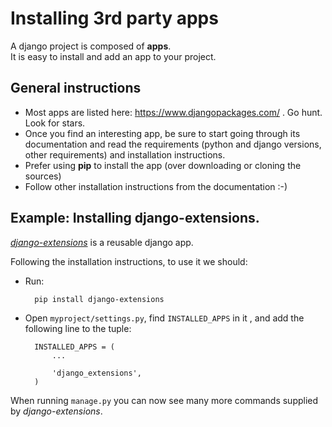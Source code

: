 # Installing 3rd party apps
A django project is composed of **apps**.  
It is easy to install and add an app to your project.

## General instructions
* Most apps are listed here: <https://www.djangopackages.com/> . Go hunt.
Look for stars.
* Once you find an interesting app, be sure to start going through
its documentation and read the requirements (python and django versions, other
requirements) and installation instructions.
* Prefer using **pip** to install the app (over downloading or cloning the 
sources)
* Follow other installation instructions from the documentation :-)
 
## Example: Installing django-extensions.
[*django-extensions*](http://django-extensions.readthedocs.io/en/latest/)
is a reusable django app.

Following the installation instructions, to use it we should:

* Run:

        pip install django-extensions
    
* Open `myproject/settings.py`, find `INSTALLED_APPS` in it , and
add the following line to the tuple:

        INSTALLED_APPS = (
            ...
            
            'django_extensions',
        )

When running `manage.py` you can now see many more commands supplied by 
*django-extensions*.
